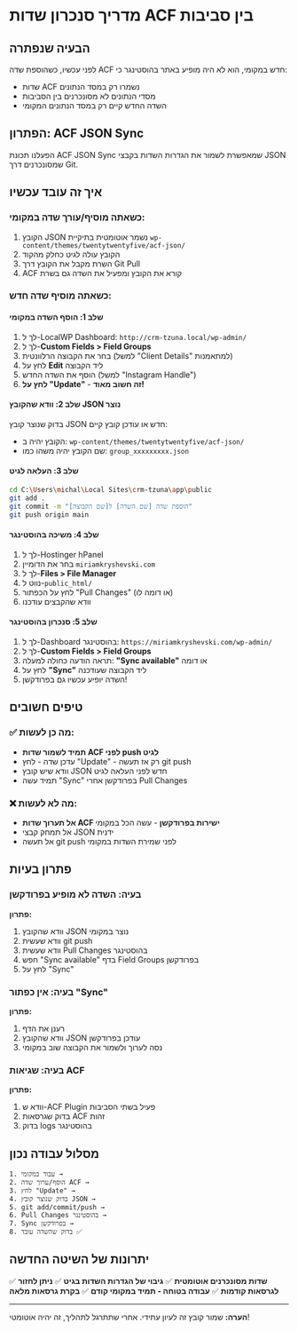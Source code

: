 # מדריך סנכרון שדות ACF בין סביבות

## הבעיה שנפתרה
לפני עכשיו, כשהוספת שדה ACF חדש במקומי, הוא לא היה מופיע באתר בהוסטינגר כי:
- שדות ACF נשמרו רק במסד הנתונים
- מסדי הנתונים לא מסונכרנים בין הסביבות
- השדה החדש קיים רק במסד הנתונים המקומי

## הפתרון: ACF JSON Sync
הפעלנו תכונת ACF JSON Sync שמאפשרת לשמור את הגדרות השדות בקבצי JSON שמסונכרנים דרך Git.

## איך זה עובד עכשיו

### כשאתה מוסיף/עורך שדה במקומי:
1. הקובץ JSON נשמר אוטומטית בתיקיית `wp-content/themes/twentytwentyfive/acf-json/`
2. הקובץ עולה לגיט כחלק מהקוד
3. השרת מקבל את הקובץ דרך Git Pull
4. ACF קורא את הקובץ ומפעיל את השדה גם בשרת

### כשאתה מוסיף שדה חדש:

#### שלב 1: הוסף השדה במקומי
1. לך ל-LocalWP Dashboard: `http://crm-tzuna.local/wp-admin/`
2. לך ל-**Custom Fields > Field Groups**
3. בחר את הקבוצה הרלוונטית (למשל "Client Details" למתאמנות)
4. לחץ על **Edit** ליד הקבוצה
5. הוסף את השדה החדש (למשל "Instagram Handle")
6. **לחץ על "Update"** - **זה חשוב מאוד!**

#### שלב 2: וודא שהקובץ JSON נוצר
בדוק שנוצר קובץ JSON חדש או עודכן קובץ קיים:
- הקובץ יהיה ב: `wp-content/themes/twentytwentyfive/acf-json/`
- שם הקובץ יהיה משהו כמו: `group_xxxxxxxxx.json`

#### שלב 3: העלאה לגיט
```bash
cd C:\Users\michal\Local Sites\crm-tzuna\app\public
git add .
git commit -m "הוספת שדה [שם השדה] ל[שם הקבוצה]"
git push origin main
```

#### שלב 4: משיכה בהוסטינגר
1. לך ל-Hostinger hPanel
2. בחר את הדומיין `miriamkryshevski.com`
3. לך ל-**Files > File Manager**
4. נווט ל-`public_html/`
5. לחץ על הכפתור "Pull Changes" (או דומה לו)
6. וודא שהקבצים עודכנו

#### שלב 5: סנכרון בהוסטינגר
1. לך ל-Dashboard בהוסטינגר: `https://miriamkryshevski.com/wp-admin/`
2. לך ל-**Custom Fields > Field Groups**
3. תראה הודעה כחולה למעלה: **"Sync available"** או דומה
4. לחץ על **"Sync"** ליד הקבוצה שעודכנה
5. השדה יופיע עכשיו גם בפרודקשן!

## טיפים חשובים

### ✅ מה כן לעשות:
- **תמיד לשמור שדות ACF לפני push לגיט**
- עדכן שדה - לחץ "Update" - רק אז תעשה git push
- וודא שיש קובץ JSON חדש לפני העלאה לגיט
- תמיד עשה "Sync" בפרודקשן אחרי Pull Changes

### ❌ מה לא לעשות:
- **אל תערוך שדות ACF ישירות בפרודקשן** - עשה הכל במקומי
- אל תמחק קבצי JSON ידנית
- אל תעשה git push לפני שמירת השדות במקומי

## פתרון בעיות

### בעיה: השדה לא מופיע בפרודקשן
**פתרון:**
1. וודא שהקובץ JSON נוצר במקומי
2. וודא שעשית git push
3. וודא שעשית Pull Changes בהוסטינגר
4. חפש "Sync available" בדף Field Groups בפרודקשן
5. לחץ על "Sync"

### בעיה: אין כפתור "Sync"
**פתרון:**
1. רענן את הדף
2. וודא שהקובץ JSON עודכן בפרודקשן
3. נסה לערוך ולשמור את הקבוצה שוב במקומי

### בעיה: שגיאות ACF
**פתרון:**
1. וודא ש-ACF Plugin פעיל בשתי הסביבות
2. בדוק שגרסאות ACF זהות
3. בדוק logs בהוסטינגר

## מסלול עבודה נכון

```
1. עבוד במקומי → 
2. הוסף/ערוך שדה ACF → 
3. לחץ "Update" → 
4. בדוק שנוצר קובץ JSON → 
5. git add/commit/push → 
6. Pull Changes בהוסטינגר → 
7. Sync בפרודקשן → 
8. בדוק שהשדה עובד ✅
```

## יתרונות של השיטה החדשה

✅ **שדות מסונכרנים אוטומטית**
✅ **גיבוי של הגדרות השדות בגיט**
✅ **ניתן לחזור לגרסאות קודמות**
✅ **עבודה בטוחה - תמיד במקומי קודם**
✅ **בקרת גרסאות מלאה**

---

**הערה:** שמור קובץ זה לעיון עתידי. אחרי שתתרגל לתהליך, זה יהיה אוטומטי! 